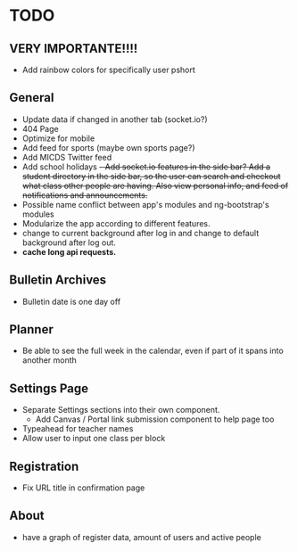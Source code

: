 # TODO

## **VERY IMPORTANTE!!!!**
- Add rainbow colors for specifically user pshort

## General
- Update data if changed in another tab (socket.io?)
- 404 Page
- Optimize for mobile
- Add feed for sports (maybe own sports page?)
- Add MICDS Twitter feed
- Add school holidays
~~- Add socket.io features in the side bar? Add a student directory in the side bar, so the user can search and checkout what class other people are having. Also view personal info, and feed of notifications and announcements.~~
- Possible name conflict between app's modules and ng-bootstrap's modules
- Modularize the app according to different features.
- change to current background after log in and change to default background after log out.
- **cache long api requests.**

## Bulletin Archives
- Bulletin date is one day off

## Planner
- Be able to see the full week in the calendar, even if part of it spans into another month

## Settings Page
- Separate Settings sections into their own component.
  - Add Canvas / Portal link submission component to help page too
- Typeahead for teacher names
- Allow user to input one class per block

## Registration
- Fix URL title in confirmation page

## About
- have a graph of register data, amount of users and active people
